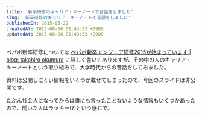 ```yaml
---
title: '新卒研修のキャリア・キーノートで昔話をしました'
slug: '新卒研修のキャリア・キーノートで昔話をしました'
publishedOn: 2015-06-22
createdAt: 2015-08-06 01:43:33 +0900
updatedAt: 2015-08-06 01:43:33 +0900
---
```

ペパボ新卒研修については [ペパボ新卒エンジニア研修2015が始まっています | blog: takahiro okumura](https://blog.hifumi.info/2015/06/14/pepabo-engineer-training-2015/) に詳しく書いてありますが、その中の人のキャリア・キーノートという取り組みで、大学時代からの昔話をしてみました。

資料は公開しにくい情報をいくつか載せてしまったので、今回のスライドは非公開です。

たぶん社会人になってからは誰にも言ったことないような情報もいくつかあったので、聞いた人はラッキー(?)という感じで。
